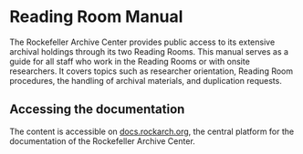 # Reading Room Manual

The Rockefeller Archive Center provides public access to its extensive archival holdings through its two Reading Rooms. This manual serves as a guide for all staff who work in the Reading Rooms or with onsite researchers. It covers topics such as researcher orientation, Reading Room procedures, the handling of archival materials, and duplication requests.


## Accessing the documentation

The content is accessible on [docs.rockarch.org](docs.rockarch.org), the central platform for the documentation of the Rockefeller Archive Center.
